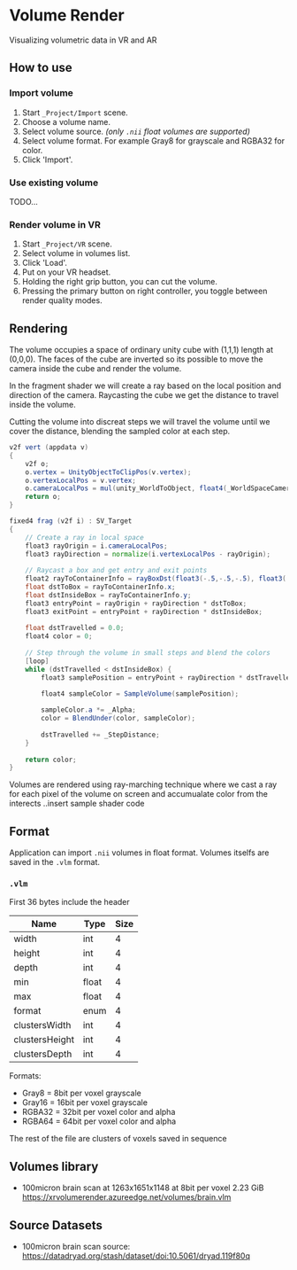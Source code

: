 # Volume Render
Visualizing volumetric data in VR and AR

## How to use

### Import volume
1) Start `_Project/Import` scene.
2) Choose a volume name.
2) Select volume source. *(only `.nii` float volumes are supported)*
3) Select volume format. For example Gray8 for grayscale and RGBA32 for color.
4) Click 'Import'.

### Use existing volume
TODO...

### Render volume in VR
1) Start `_Project/VR` scene.
2) Select volume in volumes list.
3) Click 'Load'.
4) Put on your VR headset.
5) Holding the right grip button, you can cut the volume.
6) Pressing the primary button on right controller, you toggle between render quality modes.

## Rendering

The volume occupies a space of ordinary unity cube with (1,1,1) length at (0,0,0). The faces of the cube are inverted so its possible to move the camera inside the cube and render the volume.

In the fragment shader we will create a ray based on the local position and direction of the camera. Raycasting the cube we get the distance to travel inside the volume.

Cutting the volume into discreat steps we will travel the volume until we cover the distance, blending the sampled color at each step.

```glsl
v2f vert (appdata v)
{
    v2f o;
    o.vertex = UnityObjectToClipPos(v.vertex);
    o.vertexLocalPos = v.vertex;
    o.cameraLocalPos = mul(unity_WorldToObject, float4(_WorldSpaceCameraPos, 1.0));     
    return o;
}

fixed4 frag (v2f i) : SV_Target
{
    // Create a ray in local space
    float3 rayOrigin = i.cameraLocalPos;
    float3 rayDirection = normalize(i.vertexLocalPos - rayOrigin);
    
    // Raycast a box and get entry and exit points
    float2 rayToContainerInfo = rayBoxDst(float3(-.5,-.5,-.5), float3(.5,.5,.5), rayOrigin, 1/rayDirection);
    float dstToBox = rayToContainerInfo.x;
    float dstInsideBox = rayToContainerInfo.y;
    float3 entryPoint = rayOrigin + rayDirection * dstToBox;
    float3 exitPoint = entryPoint + rayDirection * dstInsideBox;
    
    float dstTravelled = 0.0;
    float4 color = 0;
    
    // Step through the volume in small steps and blend the colors
    [loop]
    while (dstTravelled < dstInsideBox) {
        float3 samplePosition = entryPoint + rayDirection * dstTravelled;
        
        float4 sampleColor = SampleVolume(samplePosition);

        sampleColor.a *= _Alpha;
        color = BlendUnder(color, sampleColor);
            
        dstTravelled += _StepDistance;
    }
    
    return color;
}
```

Volumes are rendered using ray-marching technique where we cast a ray for each pixel of the volume on screen and accumualate color from the interects
..insert sample shader code

## Format

Application can import `.nii` volumes in float format. Volumes itselfs are saved in the `.vlm` format.

### `.vlm`

First 36 bytes include the header

| Name           | Type  | Size |
|----------------|-------|------|
| width          | int   | 4    |
| height         | int   | 4    |
| depth          | int   | 4    |
| min            | float | 4    |
| max            | float | 4    |
| format         | enum  | 4    |
| clustersWidth  | int   | 4    |
| clustersHeight | int   | 4    |
| clustersDepth  | int   | 4    |

Formats:
- Gray8 = 8bit per voxel grayscale
- Gray16 = 16bit per voxel grayscale
- RGBA32 = 32bit per voxel color and alpha
- RGBA64 = 64bit per voxel color and alpha

The rest of the file are clusters of voxels saved in sequence


## Volumes library

- 100micron brain scan at 1263x1651x1148 at 8bit per voxel 2.23 GiB
https://xrvolumerender.azureedge.net/volumes/brain.vlm

## Source Datasets
- 100micron brain scan source:
https://datadryad.org/stash/dataset/doi:10.5061/dryad.119f80q